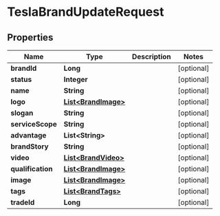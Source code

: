 

# TeslaBrandUpdateRequest


## Properties

Name | Type | Description | Notes
------------ | ------------- | ------------- | -------------
**brandId** | **Long** |  |  [optional]
**status** | **Integer** |  |  [optional]
**name** | **String** |  |  [optional]
**logo** | [**List&lt;BrandImage&gt;**](BrandImage.md) |  |  [optional]
**slogan** | **String** |  |  [optional]
**serviceScope** | **String** |  |  [optional]
**advantage** | **List&lt;String&gt;** |  |  [optional]
**brandStory** | **String** |  |  [optional]
**video** | [**List&lt;BrandVideo&gt;**](BrandVideo.md) |  |  [optional]
**qualification** | [**List&lt;BrandImage&gt;**](BrandImage.md) |  |  [optional]
**image** | [**List&lt;BrandImage&gt;**](BrandImage.md) |  |  [optional]
**tags** | [**List&lt;BrandTags&gt;**](BrandTags.md) |  |  [optional]
**tradeId** | **Long** |  |  [optional]



